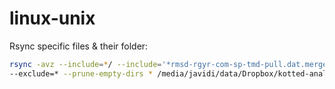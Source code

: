 # linux-unix

Rsync specific files & their folder:
```bash
rsync -avz --include=*/ --include='*rmsd-rgyr-com-sp-tmd-pull.dat.merged*' 
--exclude=* --prune-empty-dirs * /media/javidi/data/Dropbox/kotted-analysis/
```
